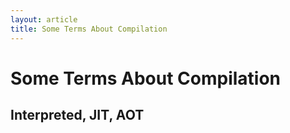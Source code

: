 ```yaml
---
layout: article
title: Some Terms About Compilation
---
```


# Some Terms About Compilation

## Interpreted, JIT, AOT